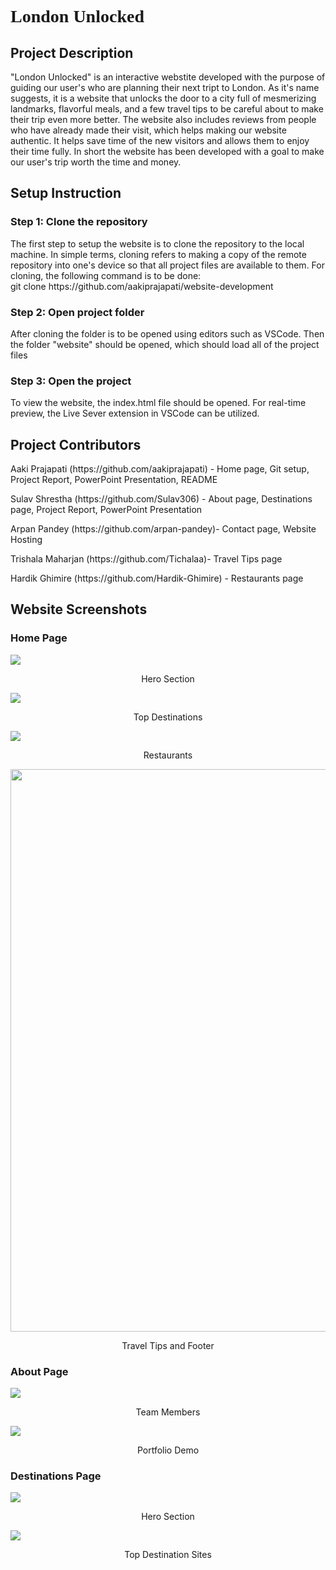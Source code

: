 <h1 style="font-family: Script MT;">London Unlocked</h1>
<h2>Project Description</h2>
<p>"London Unlocked" is an interactive webstite developed with the purpose of guiding our user's who are planning their next tript to London. As it's name suggests, it is a website that unlocks the door to a city full of mesmerizing landmarks, flavorful meals, and a few travel tips to be careful about to make their trip even more better. The website also includes reviews from people who have already made their visit, which helps making our website authentic. It helps save time of the new visitors and allows them to enjoy their time fully. In short the website has been developed with a goal to make our user's trip worth the time and money.</p>

<h2>Setup Instruction</h2>
<h3>Step 1: Clone the repository</h3>
<p>The first step to setup the website is to clone the repository to the local machine. In simple terms, cloning refers to making a copy of the remote repository into one's device so that all project files are available to them. For cloning, the following command is to be done:<br>
        git clone https://github.com/aakiprajapati/website-development </p>
<h3>Step 2: Open project folder</h3>
<p>After cloning the folder is to be opened using editors such as VSCode. Then the folder "website" should be opened, which should load all of the project files</p>
<h3>Step 3: Open the project</h3>
<p>To view the website, the index.html file should be opened. For real-time preview, the Live Sever extension in VSCode can be utilized.</p>
<h2>Project Contributors</h2>
<p>Aaki Prajapati (https://github.com/aakiprajapati) - Home page, Git setup, Project Report, PowerPoint Presentation, README<br>
<p>Sulav Shrestha (https://github.com/Sulav306) - About page, Destinations page, Project Report, PowerPoint Presentation<br>
<p>Arpan Pandey (https://github.com/arpan-pandey)- Contact page, Website Hosting<br>
<p>Trishala Maharjan (https://github.com/Tichalaa)- Travel Tips page<br>
<p>Hardik Ghimire (https://github.com/Hardik-Ghimire) - Restaurants page</p>
<h2>Website Screenshots</h2>
<h3>Home Page</h3>
<img src="website/assets/img/website-ss/home-hero.jpg">
<p align="center">Hero Section</p>
<img src="website/assets/img/website-ss/home-destinations.jpg">
<p align="center">Top Destinations</p>
<img src="website/assets/img/website-ss/home-restaurants.jpg">
<p align="center">Restaurants</p>
<img src="website/assets/img/website-ss/traveltipsandfooter.jpg" width="900">
<p align="center">Travel Tips and Footer</p>
<h3>About Page</h3>
<img src="website/assets/img/website-ss/about-team.png">
<p align="center">Team Members</p>
<img src="website/assets/img/website-ss/portfolio-Aaki.png">
<p align="center">Portfolio Demo</p>
<h3>Destinations Page</h3>
<img src="website/assets/img/website-ss/destination-hero.jpg">
<p align="center">Hero Section</p>
<img src="website/assets/img/website-ss/destinationsites.jpg">
<p align="center">Top Destination Sites</p>


